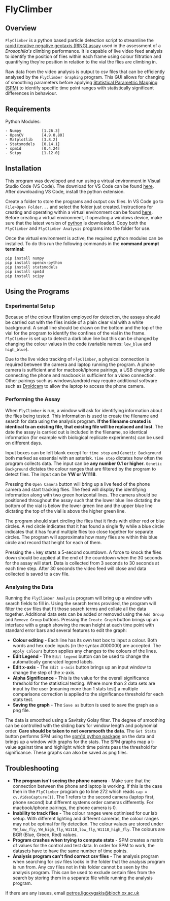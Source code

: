 <h1>FlyClimber</h1>

<h2>Overview</h2>

`FlyClimber` is a python based particle detection script to streamline the  [rapid iterative negative geotaxis (RING) assay](https://www.sciencedirect.com/science/article/pii/S0531556505000343?casa_token=E8QE2aYrEwoAAAAA:MNa-Wc8BeOXMvmlNuj-b4tH2cMQFuI1ZfUt8qZm0IRY8Qe88xOvw0em07UpwkNqh0QBIPbNZikY) used in the assessment of a *Drosophila's* climbing performance. It is capable of live video feed analysis to identify the position of flies within each frame using colour filtration and quantifying they're position in relation to the vial the flies are climbing in.

Raw data from the video analysis is output to csv files that can be efficiently analysed by the `FlyClimber Graphing` program. This GUI allows for changing of smoothing parameters before applying [Statistical Parametric Mapping (SPM)](https://www.tandfonline.com/doi/abs/10.1080/10255842.2010.527837) to identify specific time point ranges with statistically significant differences in behaviour.

<h2>Requirements</h2>

Python Modules:

    - Numpy         [1.26.3]
    - OpenCV        [4.9.0.80]
    - Matplotlib    [3.8.2]
    - Statsmodels   [0.14.1]
    - spm1d         [0.4.24]
    - Scipy         [1.12.0]

<h2>Installation</h2>

This program was developed and run using a virtual environment in Visual Studio Code (VS Code). The download for VS Code can be found [here](https://code.visualstudio.com/download). After downloading VS Code, install the python extension.

Create a folder to store the programs and output csv files. In VS Code go to `File>Open Folder...` and select the folder just created. Instructions for creating and operating within a virtual environment can be found [here](https://code.visualstudio.com/docs/python/environments). Before creating a virtual environment, if operating a windows device, make sure that the latest version of [python](https://www.python.org/downloads/) is downloaded. Copy both the `FlyClimber` and `FlyClimber Analysis` programs into the folder for use.

Once the virtual environment is active, the required python modules can be installed. To do this run the following commands in the **command prompt terminal**:

    pip install numpy
    pip install opencv-python
    pip install statsmodels
    pip install spm1d
    pip install scipy

<h2>Using the Programs</h2>

<h3>Experimental Setup</h3>

Because of the colour filtration employed for detection, the assays should be carried out with the flies inside of a plain clear vial with a white background. A small line should be drawn on the bottom and the top of the vial for the program to identify the confines of the vial in the frame. `FlyClimber` is set up to detect a dark blue line but this can be changed by changing the colour values in the code (variable names: `low_blue` and `high_blue`).

Due to the live video tracking of `FlyClimber`, a physical connection is required between the camera and laptop running the program. A phone camera is sufficient and for macbook/iphone pairings, a USB charging cable connecting the phone and macbook is sufficient for a video connection. Other pairings such as windows/android may require additional software such as [Droidcam](https://www.dev47apps.com/droidcam/windows/) to allow the laptop to access the phone camera.

<h3>Performing the Assay</h3>

When `FlyClimber` is run, a window will ask for identifying information about the flies being tested. This information is used to create the filename and search for data using the analysis program. **If the filename created is identical to an existing file, that existing file will be replaced and lost**. The date the assay is carried out is included in the filename, so identical information (for example with biological replicate experiments) can be used on different days.

Input boxes can be left blank except for `time step` and `Genetic Background` both marked as essential with an asterisk. `Time step` dictates how often the program collects data. The input can be **any number 0.1 or higher**. `Genetic Background` dictates the colour ranges that are filtered by the program to detect flies. The input can be **YW or W1118**.

Pressing the `Open Camera` button will bring up a live feed of the phone camera and start tracking flies. The feed will display the identifying information along with two green horizontal lines. The camera should be positioned throughout the assay such that the lower blue line dictating the bottom of the vial is below the lower green line and the upper blue line dictating the top of the vial is above the higher green line.

The program should start circling the flies that it finds with either red or blue circles. A red circle indicates that it has found a single fly while a blue circle indicates that it has found multiple flies too close together for separate circles. The program will approximate how many flies are within this blue circle and record that height for each of them.

Pressing the `s` key starts a 5-second countdown. A force to knock the flies down should be applied at the end of the countdown when the 30 seconds for the assay will start. Data is collected from 3 seconds to 30 seconds at each time step. After 30 seconds the video feed will close and data collected is saved to a csv file.

<h3>Analysing the Data</h3>

Running the `FlyClimber Analysis` program will bring up a window with search fields to fill in. Using the search terms provided, the program will filter the csv files that fit those search terms and collate all the data together. Additional data sets can be added or removed using the `Add Group` and `Remove Group` buttons. Pressing the `Create Graph` button brings up an interface with a graph showing the mean height at each time point with standard error bars and several features to edit the graph:

  - **Colour editing** - Each line has its own text box to input a colour. Both words and hex code inputs (in the syntax #000000) are accepted. The `Apply Colours` button applies any changes to the colours of the lines.
  - **Edit Legend** - The `Edit legend` button can be used to change the automatically generated legend labels.
  - **Edit x-axis** - The `Edit x-axis` button brings up an input window to change the step of the x-axis.
  - **Alpha Significance** - This is the value for the overall significance threshold for the statistical testing. Where more than 2 data sets are input by the user (meaning more than 1 stats test) a multiple comparisons correction is applied to the significance threshold for each stats test.
  - **Saving the graph** - The `Save as` button is used to save the graph as a png file.

The data is smoothed using a Savitsky Golay filter. The degree of smoothing can be controlled with the sliding bars for window length and polynomial order. **Care should be taken to not oversmooth the data**. The `Get Stats` button performs SPM using the [spm1d python package](https://pubmed.ncbi.nlm.nih.gov/21756121/) on the data and brings up a window with graphs for the stats. The SPM graphs map a t-value against time and highlight which time points pass the threshold for significance. These graphs can also be saved as png files.

<h2>Troubleshooting</h2>

  - **The program isn't seeing the phone camera** - Make sure that the connection between the phone and laptop is working. If this is the case then in the `FlyClimber` program go to line 272 which reads `cap = cv.VideoCapture(1)`. The 1 refers to the second camera (laptop first, phone second) but different systems order cameras differently. For macbook/iphone pairings, the phone camera is 0. 
  - **Inability to track flies** - The colour ranges were optimised for our lab setup. With different lighting and different cameras, the colour ranges may not be optimal for fly detection. The colour values are stored under `YW_low_fly`, `YW_high_fly`, `W1118_low_fly`, `W1118_high_fly`. The colours are BGR (Blue, Green, Red) values.
  - **Program crashes when trying to compute stats** - SPM creates a matrix of values for the control and test data. In order for SPM to work, the datasets have to have the same number of time points.
  - **Analysis program can't find correct csv files** - The analysis program when searching for csv files looks in the folder that the analysis program is run from. Any csv files not in this folder cannot be seen by the analysis program. This can be used to exclude certain files from the search by storing them in a separate file while running the analysis program.

If there are any issues, email petros.ligoxygakis@bioch.ox.ac.uk

